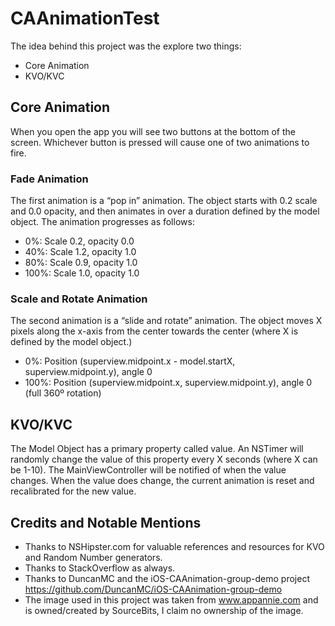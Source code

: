 CAAnimationTest
===============

The idea behind this project was the explore two things:

* Core Animation
* KVO/KVC

## Core Animation

When you open the app you will see two buttons at the bottom of the screen. Whichever button is pressed will cause one of two animations to fire. 

### Fade Animation
The first animation is a “pop in” animation. The object starts with 0.2 scale and 0.0 opacity, and
then animates in over a duration defined by the model object. The animation progresses as follows:
- 0%:  Scale 0.2, opacity 0.0
- 40%:  Scale 1.2, opacity 1.0
- 80%:  Scale 0.9, opacity 1.0
- 100%: Scale 1.0, opacity 1.0

### Scale and Rotate Animation
The second animation is a “slide and rotate” animation. The object moves X pixels along the x-axis from the center towards the center (where X is defined by the model object.)

- 0%: Position (superview.midpoint.x - model.startX, superview.midpoint.y), angle 0
- 100%: Position (superview.midpoint.x, superview.midpoint.y), angle 0 (full 360º rotation)

## KVO/KVC

The Model Object has a primary property called value. An NSTimer will randomly change the value of this property every X seconds (where X can be 1-10). The MainViewController will be notified of when the value changes. When the value does change, the current animation is reset and recalibrated for the new value.

## Credits and Notable Mentions

* Thanks to NSHipster.com for valuable references and resources for KVO and Random Number generators. 
* Thanks to StackOverflow as always.
* Thanks to DuncanMC and the iOS-CAAnimation-group-demo project https://github.com/DuncanMC/iOS-CAAnimation-group-demo
* The image used in this project was taken from www.appannie.com and is owned/created by SourceBits, I claim no ownership of the image. 
